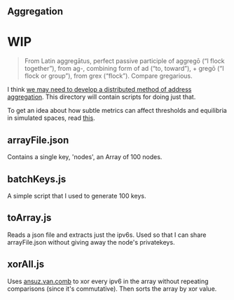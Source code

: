 ## Aggregation

# WIP

> From Latin aggregātus, perfect passive participle of aggregō (“I flock together”), from ag-, combining form of ad (“to, toward”), + gregō (“I flock or group”), from grex (“flock”). Compare gregarious.

I think [we may need to develop a distributed method of address aggregation](http://transitiontech.ca/cjdns/aggregate). This directory will contain scripts for doing just that.

To get an idea about how subtle metrics can affect thresholds and equilibria in simulated spaces, read [this](http://ncase.me/polygons/).

## arrayFile.json

Contains a single key, 'nodes', an Array of 100 nodes.

## batchKeys.js

A simple script that I used to generate 100 keys.

## toArray.js

Reads a json file and extracts just the ipv6s. Used so that I can share arrayFile.json without giving away the node's privatekeys.

## xorAll.js

Uses [ansuz.van.comb](https://github.com/ansuz/ansuzjs/blob/master/lib/van.js#L145) to xor every ipv6 in the array without repeating comparisons (since it's commutative). Then sorts the array by xor value.
